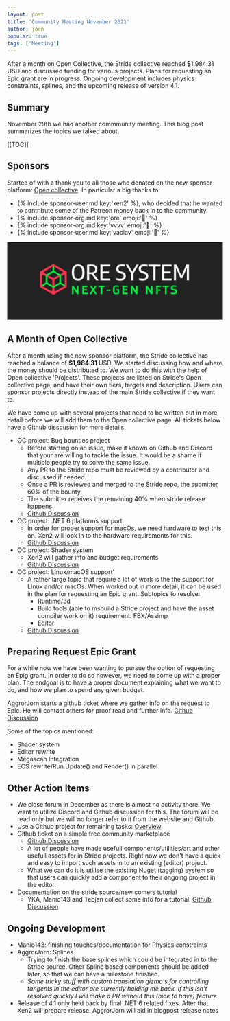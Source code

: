 ```yaml
---
layout: post
title: 'Community Meeting November 2021'
author: jorn
popular: true
tags: ['Meeting']
---
```

After a month on Open Collective, the Stride collective reached $1,984.31 USD and discussed funding for various projects. Plans for requesting an Epic grant are in progress. Ongoing development includes physics constraints, splines, and the upcoming release of version 4.1.
<!-- excerpt -->

## Summary

November 29th we had another commmunity meeting. This blog post summarizes the topics we talked about.

[[TOC]]

## Sponsors

Started of with a thank you to all those who donated on the new sponsor platform: [Open collective](https://opencollective.com/stride3d). In particular a big thanks to:

* {% include sponsor-user.md key:'xen2' %}, who decided that he wanted to contribute some of the Patreon money back in to the community.
* {% include sponsor-org.md key:'ore' emoji:'💎' %}
* {% include sponsor-org.md key:'vvvv' emoji:'🥇' %}
* {% include sponsor-user.md key:'vaclav' emoji:'🥇' %}

<img alt="Ore Logo" src="/images/sponsors/ore_system-next_gen_nfts_dark.png" class="img-fluid mb-2" loading="lazy" data-src="/images/sponsors/ore_system-next_gen_nfts_dark.png">

## A Month of Open Collective
After a month using the new sponsor platform, the Stride collective has reached a balance of **$1,984.31** USD. We started discussing how and where the money should be distributed to. We want to do this with the help of Open collective 'Projects'. These projects are listed on Stride's Open collective page, and have their own tiers, targets and description. Users can sponsor projects directly instead of the main Stride collective if they want to.

We have come up with several projects that need to be written out in more detail before we will add them to the Open collective page. All tickets below have a Github disscusion for more details.


* OC project: Bug bounties project
  * Before starting on an issue, make it known on Github and Discord that your are willing to tackle the issue. It would be a shame if multiple people try to solve the same issue.
  * Any PR to the Stride repo must be reviewed by a contributor and discussed if needed.
  * Once a PR is reviewed and merged to the Stride repo, the submitter 60% of the bounty.
  * The submitter receives the remaining 40% when stride release happens.
  * [Github Discussion](https://github.com/stride3d/stride/discussions/1204)
* OC project: .NET 6 platforms support
    * In order for proper support for macOs, we need hardware to test this on. Xen2 will look in to the hardware requirements for this.
    * [Github Discussion](https://github.com/stride3d/stride/discussions/1206)
* OC project: Shader system
    * Xen2 will gather info and budget requirements
    * [Github Discussion](https://github.com/stride3d/stride/discussions/1201)
* OC project: Linux/macOS support'
    * A rather large topic that require a lot of work is the the support for Linux and/or macOs. When worked out in more detail, it can be used in the plan for requesting an Epic grant. Subtopics to resolve:
        * Runtime/3d
        * Build tools (able to msbuild a Stride project and have the asset compiler work on it) requirement:  FBX/Assimp
        * Editor 
    * [Github Discussion](https://github.com/stride3d/stride/discussions/1202)


## Preparing Request Epic Grant
For a while now we have been wanting to pursue the option of requesting an Epig grant. In order to do so however, we need to come up with a proper plan. The endgoal is to have a proper document explaining what we want to do, and how we plan to spend any given budget.

AggrorJorn starts a github ticket where we gather info on the request to Epic. He will contact others for proof read and further info. [Github Discussion](https://github.com/stride3d/stride/discussions/1207)

Some of the topics mentioned:
- Shader system
- Editor rewrite
- Megascan Integration 
- ECS rewrite/Run Update() and Render() in parallel


## Other Action Items
- We close forum in December as there is almost no activity there. We want to utilize Discord and Github discussion for this. The forum will be read only but we will no longer refer to it from the website and Github.
- Use a Github project for remaining tasks: [Overview](https://github.com/orgs/stride3d/projects/3/views/1)
- Github ticket on a simple free community marketplace
    - [Github Discussion](https://github.com/stride3d/stride/issues/1197)
    -  A lot of people have made usefull components/utilities/art and other usefull assets for in Stride projects. Right now we don't have a quick and easy to import such assets in to an existing (editor) project. 
    - What we can do it is utilise the existing Nuget (tagging) system so that users can quickly add a component to their ongoing project in the editor. 
- Documentation on the stride source/new comers tutorial
    - YKA, Manio143 and Tebjan collect some info for a tutorial: [Github Discussion](https://github.com/stride3d/stride/discussions/1211) 


## Ongoing Development
- Manio143: finishing touches/documentation for Physics constraints
- AggrorJorn: Splines
    - Trying to finish the base splines which could be integrated in to the Stride source. Other Spline based components should be added later, so that we can have a milestone finished.
    - *Some tricky stuff with custom translation gizmo's for controlling tangents in the editor are currently holding me back. If this isn't resolved quickly I will make a PR without this (nice to have) feature*
- Release of 4.1 only held back by final .NET 6 related fixes. After that Xen2 will prepare release. AggrorJorn will aid in blogpost release notes
        
